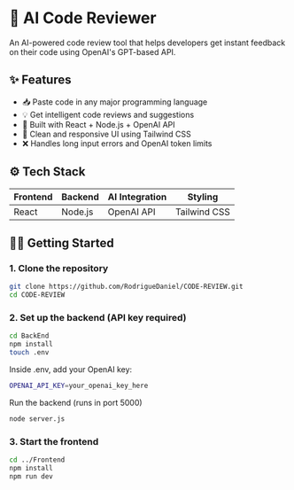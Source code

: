 # 🤖 AI Code Reviewer

An AI-powered code review tool that helps developers get instant feedback on their code using OpenAI's GPT-based API.

## ✨ Features

- 📥 Paste code in any major programming language
- 💡 Get intelligent code reviews and suggestions
- 🚀 Built with React + Node.js + OpenAI API
- 🎨 Clean and responsive UI using Tailwind CSS
- ❌ Handles long input errors and OpenAI token limits

## ⚙️ Tech Stack

| Frontend | Backend   | AI Integration | Styling       |
|----------|-----------|----------------|----------------|
| React    | Node.js   | OpenAI API     | Tailwind CSS   |


## 🧑‍💻 Getting Started

### 1. Clone the repository
```bash
git clone https://github.com/RodrigueDaniel/CODE-REVIEW.git
cd CODE-REVIEW
```

### 2. Set up the backend (API key required)
```bash
cd BackEnd
npm install
touch .env
```
Inside .env, add your OpenAI key:
```bash
OPENAI_API_KEY=your_openai_key_here
```
Run the backend (runs in port 5000)
```bash
node server.js
```

### 3. Start the frontend
```bash
cd ../Frontend
npm install
npm run dev
```
